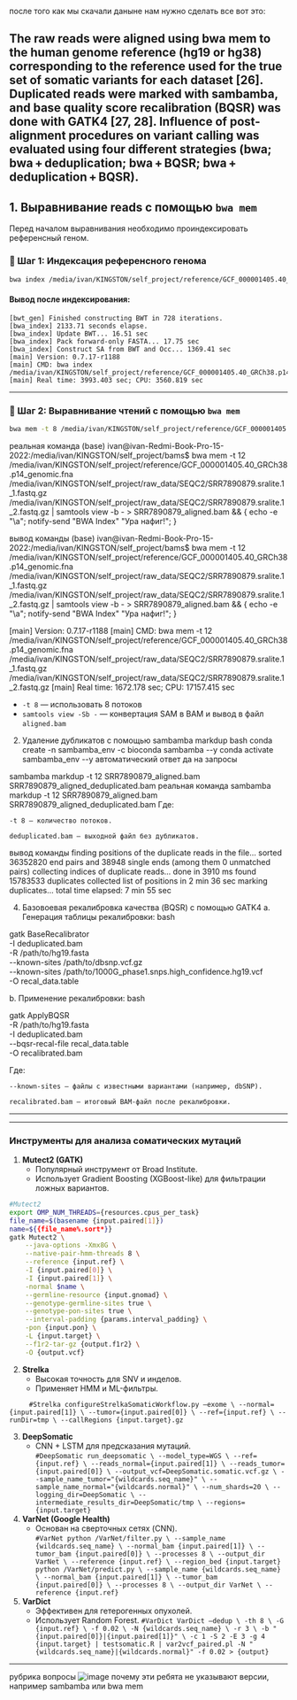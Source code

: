после того как мы скачали даныне нам нужно сделать все вот это: 

The raw reads were aligned using bwa mem to the human genome reference (hg19 or hg38) corresponding to the reference used for the true set of somatic variants for each dataset [26]. Duplicated reads were marked with sambamba, and base quality score recalibration (BQSR) was done with GATK4 [27, 28]. Influence of post-alignment procedures on variant calling was evaluated using four different strategies (bwa; bwa + deduplication; bwa + BQSR; bwa + deduplication + BQSR).
---

## 1. Выравнивание reads с помощью `bwa mem`

Перед началом выравнивания необходимо проиндексировать референсный геном.

### 🔹 Шаг 1: Индексация референсного генома

```bash
bwa index /media/ivan/KINGSTON/self_project/reference/GCF_000001405.40_GRCh38.p14_genomic.fna
```

#### Вывод после индексирования:

```
[bwt_gen] Finished constructing BWT in 728 iterations.
[bwa_index] 2133.71 seconds elapse.
[bwa_index] Update BWT... 16.51 sec
[bwa_index] Pack forward-only FASTA... 17.75 sec
[bwa_index] Construct SA from BWT and Occ... 1369.41 sec
[main] Version: 0.7.17-r1188
[main] CMD: bwa index /media/ivan/KINGSTON/self_project/reference/GCF_000001405.40_GRCh38.p14_genomic.fna
[main] Real time: 3993.403 sec; CPU: 3560.819 sec
```

---

### 🔹 Шаг 2: Выравнивание чтений с помощью `bwa mem`

```bash
bwa mem -t 8 /media/ivan/KINGSTON/self_project/reference/GCF_000001405.40_GRCh38.p14_genomic.fna read1.fastq.gz read2.fastq.gz | samtools view -Sb - > aligned.bam
```
реальная команда 
(base) ivan@ivan-Redmi-Book-Pro-15-2022:/media/ivan/KINGSTON/self_project/bams$ bwa mem -t 12 /media/ivan/KINGSTON/self_project/reference/GCF_000001405.40_GRCh38.p14_genomic.fna /media/ivan/KINGSTON/self_project/raw_data/SEQC2/SRR7890879.sralite.1_1.fastq.gz /media/ivan/KINGSTON/self_project/raw_data/SEQC2/SRR7890879.sralite.1_2.fastq.gz | samtools view -b - > SRR7890879_aligned.bam && { echo -e "\a"; notify-send "BWA Index" "Ура нафиг!"; }

вывод команды
(base) ivan@ivan-Redmi-Book-Pro-15-2022:/media/ivan/KINGSTON/self_project/bams$ bwa mem -t 12 /media/ivan/KINGSTON/self_project/reference/GCF_000001405.40_GRCh38.p14_genomic.fna /media/ivan/KINGSTON/self_project/raw_data/SEQC2/SRR7890879.sralite.1_1.fastq.gz /media/ivan/KINGSTON/self_project/raw_data/SEQC2/SRR7890879.sralite.1_2.fastq.gz | samtools view -b - > SRR7890879_aligned.bam && { echo -e "\a"; notify-send "BWA Index" "Ура нафиг!"; }


[main] Version: 0.7.17-r1188
[main] CMD: bwa mem -t 12 /media/ivan/KINGSTON/self_project/reference/GCF_000001405.40_GRCh38.p14_genomic.fna /media/ivan/KINGSTON/self_project/raw_data/SEQC2/SRR7890879.sralite.1_1.fastq.gz /media/ivan/KINGSTON/self_project/raw_data/SEQC2/SRR7890879.sralite.1_2.fastq.gz
[main] Real time: 1672.178 sec; CPU: 17157.415 sec

* `-t 8` — использовать 8 потоков
* `samtools view -Sb -` — конвертация SAM в BAM и вывод в файл `aligned.bam`

2. Удаление дубликатов с помощью sambamba markdup
bash
conda create -n sambamba_env -c bioconda sambamba --y
conda activate sambamba_env
--y автоматический ответ да на запросы

sambamba markdup -t 12 SRR7890879_aligned.bam SRR7890879_aligned_deduplicated.bam
реальная команда sambamba markdup -t 12 SRR7890879_aligned.bam SRR7890879_aligned_deduplicated.bam
Где:

    -t 8 — количество потоков.

    deduplicated.bam — выходной файл без дубликатов.

вывод команды 
finding positions of the duplicate reads in the file...
  sorted 36352820 end pairs
     and 38948 single ends (among them 0 unmatched pairs)
  collecting indices of duplicate reads...   done in 3910 ms
  found 15783533 duplicates
collected list of positions in 2 min 36 sec
marking duplicates...
total time elapsed: 7 min 55 sec

4. Базовоевая рекалибровка качества (BQSR) с помощью GATK4
a. Генерация таблицы рекалибровки:
bash

gatk BaseRecalibrator \
   -I deduplicated.bam \
   -R /path/to/hg19.fasta \
   --known-sites /path/to/dbsnp.vcf.gz \
   --known-sites /path/to/1000G_phase1.snps.high_confidence.hg19.vcf \
   -O recal_data.table

b. Применение рекалибровки:
bash

gatk ApplyBQSR \
   -R /path/to/hg19.fasta \
   -I deduplicated.bam \
   --bqsr-recal-file recal_data.table \
   -O recalibrated.bam

Где:

    --known-sites — файлы с известными вариантами (например, dbSNP).

    recalibrated.bam — итоговый BAM-файл после рекалибровки.





---


---

### Инструменты для анализа соматических мутаций
1. **Mutect2 (GATK)**  
   - Популярный инструмент от Broad Institute.  
   - Использует Gradient Boosting (XGBoost-like) для фильтрации ложных вариантов.
     
```bash
#Mutect2
export OMP_NUM_THREADS={resources.cpus_per_task}
file_name=$(basename {input.paired[1]})
name=${{file_name%.sort*}}
gatk Mutect2 \
	--java-options -Xmx8G \
	--native-pair-hmm-threads 8 \
	--reference {input.ref} \
	-I {input.paired[0]} \
 	-I {input.paired[1]} \
 	-normal $name \
 	--germline-resource {input.gnomad} \
 	--genotype-germline-sites true \
 	--genotype-pon-sites true \
 	--interval-padding {params.interval_padding} \
 	-pon {input.pon} \
 	-L {input.target} \
 	--f1r2-tar-gz {output.f1r2} \
 	-O {output.vcf}
```

2. **Strelka**  
   - Высокая точность для SNV и инделов.  
   - Применяет HMM и ML-фильтры.
  
`     #Strelka
configureStrelkaSomaticWorkflow.py –exome \
	--normal={input.paired[1]} \
	--tumor={input.paired[0]} \
	--ref={input.ref} \
	--runDir=tmp \
	--callRegions {input.target}.gz`

3. **DeepSomatic**  
   - CNN + LSTM для предсказания мутаций.  
`#DeepSomatic
run_deepsomatic \
	--model_type=WGS \
	--ref={input.ref} \
	--reads_normal={input.paired[1]} \
	--reads_tumor={input.paired[0]} \
	--output_vcf=DeepSomatic.somatic.vcf.gz \
	--sample_name_tumor="{wildcards.seq_name}" \
	--sample_name_normal="{wildcards.normal}" \
	--num_shards=20 \
	--logging_dir=DeepSomatic \
	--intermediate_results_dir=DeepSomatic/tmp \
        --regions={input.target}`
4. **VarNet (Google Health)**  
   - Основан на сверточных сетях (CNN).  
`#VarNet
python /VarNet/filter.py \
	--sample_name {wildcards.seq_name} \
	--normal_bam {input.paired[1]} \
	--tumor_bam {input.paired[0]} \
	--processes 8 \
	--output_dir VarNet \
	--reference {input.ref} \
	--region_bed {input.target}
python /VarNet/predict.py \
	--sample_name {wildcards.seq_name} \
	--normal_bam {input.paired[1]} \
	--tumor_bam {input.paired[0]} \
	--processes 8 \
	--output_dir VarNet \
	--reference {input.ref}
`
5. **VarDict**  
   - Эффективен для гетерогенных опухолей.  
   - Использует Random Forest.
 `#VarDict
 VarDict
	–dedup \
	-th 8 \
	-G {input.ref} \
	-f 0.02 \
	-N {wildcards.seq_name} \
	-r 3 \
	-b "{input.paired[0]}|{input.paired[1]}" \
	-c 1 -S 2 -E 3 -g 4 {input.target} | testsomatic.R | var2vcf_paired.pl -N "{wildcards.seq_name}|{wildcards.normal}" -f 0.02 > {output}`





___
рубрика вопросы 
![image](https://github.com/user-attachments/assets/d7ab7f04-4c0f-4b0c-b591-3c59519bcfd7)
почему эти ребята не указывают версии, например sambamba или bwa mem


     

